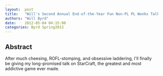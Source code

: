 ```yaml
--- 
layout:  post 
title:   "Will's Second Annual End-of-the-Year Fun Non-PL PL Wonks Talk: StarCraft"
authors: "Will Byrd" 
date:    2012-05-04 04:15:00 
categories: Byrd Spring2012
--- 
```

## Abstract

After much cheesing, ROFL-stomping, and obsessive laddering, I'll finally be
giving my long-promised talk on StarCraft, the greatest and most addictive game
ever made.

